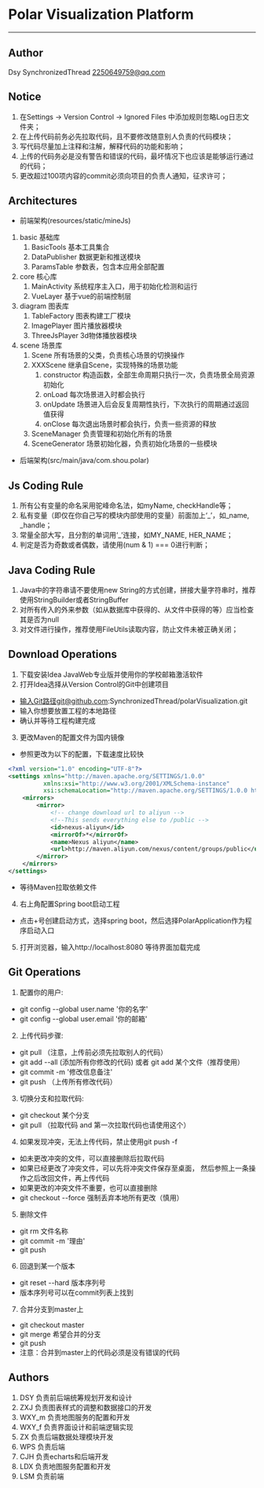 # Polar Visualization Platform
---

## Author
Dsy SynchronizedThread 2250649759@qq.com

## Notice
1. 在Settings -> Version Control -> Ignored Files 中添加规则忽略Log日志文件夹；
2. 在上传代码前务必先拉取代码，且不要修改随意别人负责的代码模块；
3. 写代码尽量加上注释和注解，解释代码的功能和影响；
4. 上传的代码务必是没有警告和错误的代码，最坏情况下也应该是能够运行通过的代码；
5. 更改超过100项内容的commit必须向项目的负责人通知，征求许可；

## Architectures
- 前端架构(resources/static/mineJs)
1. basic 基础库
    1. BasicTools 基本工具集合
    2. DataPublisher 数据更新和推送模块
    3. ParamsTable 参数表，包含本应用全部配置
2. core 核心库
    1. MainActivity 系统程序主入口，用于初始化检测和运行
    2. VueLayer 基于vue的前端控制层
3. diagram 图表库
    1. TableFactory 图表构建工厂模块
    2. ImagePlayer 图片播放器模块
    3. ThreeJsPlayer 3d物体播放器模块
4. scene 场景库
    1. Scene 所有场景的父类，负责核心场景的切换操作
    2. XXXScene 继承自Scene，实现特殊的场景功能
        1. constructor 构造函数，全部生命周期只执行一次，负责场景全局资源初始化
        2. onLoad 每次场景进入时都会执行
        3. onUpdate 场景进入后会反复周期性执行，下次执行的周期通过返回值获得
        4. onClose 每次退出场景时都会执行，负责一些资源的释放
    3. SceneManager 负责管理和初始化所有的场景
    4. SceneGenerator 场景初始化器，负责初始化场景的一些模块

- 后端架构(src/main/java/com.shou.polar)


## Js Coding Rule
1. 所有公有变量的命名采用驼峰命名法，如myName, checkHandle等；
2. 私有变量（即仅在你自己写的模块内部使用的变量）前面加上‘_’，如_name, _handle；
3. 常量全部大写，且分割的单词用‘_’连接，如MY_NAME, HER_NAME；
4. 判定是否为奇数或者偶数，请使用(num & 1) === 0进行判断；

## Java Coding Rule
1. Java中的字符串请不要使用new String的方式创建，拼接大量字符串时，推荐使用StringBuilder或者StringBuffer
2. 对所有传入的外来参数（如从数据库中获得的、从文件中获得的等）应当检查其是否为null
3. 对文件进行操作，推荐使用FileUtils读取内容，防止文件未被正确关闭；

## Download Operations
1. 下载安装Idea JavaWeb专业版并使用你的学校邮箱激活软件
2. 打开Idea选择从Version Control的Git中创建项目
- 输入Git路径git@github.com:SynchronizedThread/polarVisualization.git
- 输入你想要放置工程的本地路径
- 确认并等待工程构建完成
3. 更改Maven的配置文件为国内镜像
- 参照更改为以下的配置，下载速度比较快
```xml
<?xml version="1.0" encoding="UTF-8"?>
<settings xmlns="http://maven.apache.org/SETTINGS/1.0.0"
          xmlns:xsi="http://www.w3.org/2001/XMLSchema-instance"
          xsi:schemaLocation="http://maven.apache.org/SETTINGS/1.0.0 http://maven.apache.org/xsd/settings-1.0.0.xsd">
    <mirrors>
        <mirror>
            <!-- change download url to aliyun -->
            <!--This sends everything else to /public -->
            <id>nexus-aliyun</id>
            <mirrorOf>*</mirrorOf>
            <name>Nexus aliyun</name>
            <url>http://maven.aliyun.com/nexus/content/groups/public</url>
        </mirror>
    </mirrors>
</settings>
```
- 等待Maven拉取依赖文件
4. 右上角配置Spring boot启动工程
- 点击+号创建启动方式，选择spring boot，然后选择PolarApplication作为程序启动入口
5. 打开浏览器，输入http://localhost:8080 等待界面加载完成

## Git Operations
1. 配置你的用户:
- git config --global user.name '你的名字'
- git config --global user.email '你的邮箱'
2. 上传代码步骤:
- git pull （注意，上传前必须先拉取别人的代码）
- git add --all (添加所有你修改的代码) 或者 git add 某个文件（推荐使用）
- git commit -m '修改信息备注'
- git push （上传所有修改代码）
3. 切换分支和拉取代码:
- git checkout 某个分支
- git pull （拉取代码 and 第一次拉取代码也请使用这个）
4. 如果发现冲突，无法上传代码，禁止使用git push -f
- 如未更改冲突的文件，可以直接删除后拉取代码
- 如果已经更改了冲突文件，可以先将冲突文件保存至桌面，
  然后参照上一条操作之后改回文件，再上传代码
- 如果更改的冲突文件不重要，也可以直接删除
- git checkout --force 强制丢弃本地所有更改（慎用）
5. 删除文件
- git rm 文件名称
- git commit -m '理由'
- git push
6. 回退到某一个版本
- git reset --hard 版本序列号
- 版本序列号可以在commit列表上找到
7. 合并分支到master上
- git checkout master
- git merge 希望合并的分支
- git push
- 注意：合并到master上的代码必须是没有错误的代码

## Authors
1. DSY 负责前后端统筹规划开发和设计
2. ZXJ 负责图表样式的调整和数据接口的开发
3. WXY_m 负责地图服务的配置和开发
4. WXY_f 负责界面设计和前端逻辑实现
5. ZX 负责后端数据处理模块开发
6. WPS 负责后端
7. CJH 负责echarts和后端开发
8. LDX 负责地图服务配置和开发
9. LSM 负责前端